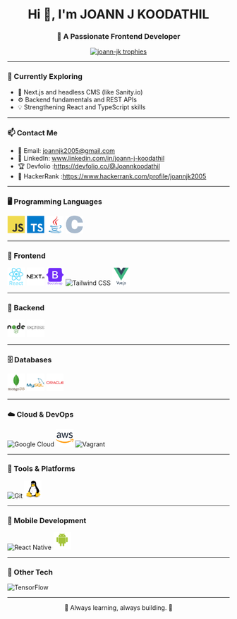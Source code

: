 <h1 align="center">Hi 👋, I'm JOANN J KOODATHIL</h1>
<h3 align="center">🌟 A Passionate Frontend Developer </h3>

<p align="center">
  <a href="https://github.com/ryo-ma/github-profile-trophy">
    <img src="https://github-profile-trophy.vercel.app/?username=joann-jk&theme=gruvbox&margin-w=15&margin-h=15" alt="joann-jk trophies"/>
  </a>
</p>

---

### 🌱 Currently Exploring
- 🔭 Next.js and headless CMS (like Sanity.io)
- ⚙️ Backend fundamentals and REST APIs
- 💡 Strengthening React and TypeScript skills

---

### 📫 Contact Me
- 📧 Email: [joannjk2005@gmail.com](mailto:joannjk2005@gmail.com)
- 💼 LinkedIn: www.linkedin.com/in/joann-j-koodathil
- 🏆 Devfolio :https://devfolio.co/@Joannkoodathil
- 🧠 HackerRank :https://www.hackerrank.com/profile/joannjk2005
<!-- Add other platforms like LinkedIn if available -->


---

### 🖥️ Programming Languages
<p>
  <img src="https://raw.githubusercontent.com/devicons/devicon/master/icons/javascript/javascript-original.svg" width="40" alt="JavaScript"/>
  <img src="https://raw.githubusercontent.com/devicons/devicon/master/icons/typescript/typescript-original.svg" width="40" alt="TypeScript"/>
  <img src="https://raw.githubusercontent.com/devicons/devicon/master/icons/java/java-original.svg" width="40" alt="Java"/>
  <img src="https://raw.githubusercontent.com/devicons/devicon/master/icons/c/c-original.svg" width="40" alt="C"/>
</p>

---

### 🎨 Frontend
<p>
  <img src="https://raw.githubusercontent.com/devicons/devicon/master/icons/react/react-original-wordmark.svg" width="40" alt="React"/>
  <img src="https://raw.githubusercontent.com/devicons/devicon/master/icons/nextjs/nextjs-original-wordmark.svg" width="40" alt="Next.js"/>
  <img src="https://raw.githubusercontent.com/devicons/devicon/master/icons/bootstrap/bootstrap-plain-wordmark.svg" width="40" alt="Bootstrap"/>
  <img src="https://www.vectorlogo.zone/logos/tailwindcss/tailwindcss-icon.svg" width="40" alt="Tailwind CSS"/>
  <img src="https://raw.githubusercontent.com/devicons/devicon/master/icons/vuejs/vuejs-original-wordmark.svg" width="40" alt="Vue.js"/>
</p>

---

### 🧱 Backend
<p>
  <img src="https://raw.githubusercontent.com/devicons/devicon/master/icons/nodejs/nodejs-original-wordmark.svg" width="40" alt="Node.js"/>
  <img src="https://raw.githubusercontent.com/devicons/devicon/master/icons/express/express-original-wordmark.svg" width="40" alt="Express.js"/>
</p>

---

### 🗄️ Databases
<p>
  <img src="https://raw.githubusercontent.com/devicons/devicon/master/icons/mongodb/mongodb-original-wordmark.svg" width="40" alt="MongoDB"/>
  <img src="https://raw.githubusercontent.com/devicons/devicon/master/icons/mysql/mysql-original-wordmark.svg" width="40" alt="MySQL"/>
  <img src="https://raw.githubusercontent.com/devicons/devicon/master/icons/oracle/oracle-original.svg" width="40" alt="Oracle DB"/>
</p>

---

### ☁️ Cloud & DevOps
<p>
  <img src="https://www.vectorlogo.zone/logos/google_cloud/google_cloud-icon.svg" width="40" alt="Google Cloud"/>
  <img src="https://raw.githubusercontent.com/devicons/devicon/master/icons/amazonwebservices/amazonwebservices-original-wordmark.svg" width="40" alt="AWS"/>
  <img src="https://www.vectorlogo.zone/logos/vagrantup/vagrantup-icon.svg" width="40" alt="Vagrant"/>
</p>

---

### 🧰 Tools & Platforms
<p>
  <img src="https://www.vectorlogo.zone/logos/git-scm/git-scm-icon.svg" width="40" alt="Git"/>
  <img src="https://raw.githubusercontent.com/devicons/devicon/master/icons/linux/linux-original.svg" width="40" alt="Linux"/>
</p>

---

### 📱 Mobile Development
<p>
  <img src="https://reactnative.dev/img/header_logo.svg" width="40" alt="React Native"/>
  <img src="https://raw.githubusercontent.com/devicons/devicon/master/icons/android/android-original-wordmark.svg" width="40" alt="Android"/>
</p>

---

### 🧠 Other Tech
<p>
  <img src="https://www.vectorlogo.zone/logos/tensorflow/tensorflow-icon.svg" width="40" alt="TensorFlow"/>
</p>

---
<!--
### 📊 GitHub Stats

<p align="center">
  <img src="https://github-readme-stats.vercel.app/api?username=joann-jk&show_icons=true&locale=en&theme=tokyonight" alt="GitHub Stats"/>
</p>

<p align="center">
  <img src="https://github-readme-stats.vercel.app/api/top-langs?username=joann-jk&show_icons=true&locale=en&layout=compact&theme=tokyonight" alt="Top Languages"/>
</p>

<p align="center">
  <img src="https://github-readme-streak-stats.herokuapp.com/?user=joann-jk&theme=tokyonight" alt="GitHub Streak"/>
</p>

---
-->
<p align="center">🌟 Always learning, always building. 🌟</p>
